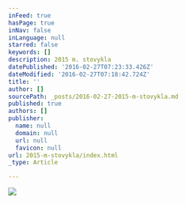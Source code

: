 ```yaml
---
inFeed: true
hasPage: true
inNav: false
inLanguage: null
starred: false
keywords: []
description: 2015 m. stovykla
datePublished: '2016-02-27T07:23:33.426Z'
dateModified: '2016-02-27T07:18:42.724Z'
title: ''
author: []
sourcePath: _posts/2016-02-27-2015-m-stovykla.md
published: true
authors: []
publisher:
  name: null
  domain: null
  url: null
  favicon: null
url: 2015-m-stovykla/index.html
_type: Article

---
```

![](https://the-grid-user-content.s3-us-west-2.amazonaws.com/e31b4a61-c18e-4d21-b483-abb09e56a39a.jpg)